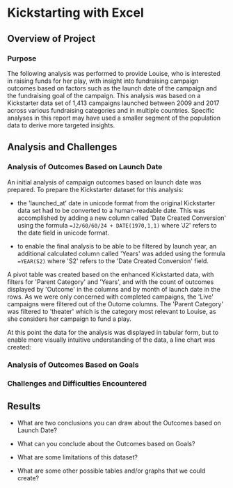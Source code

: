# Kickstarting with Excel

## Overview of Project

### Purpose

The following analysis was performed to provide Louise, who is interested in raising funds for her play, with insight into fundraising campaign outcomes based on factors such as the launch date of the campaign and the fundraising goal of the campaign.  This analysis was based on a Kickstarter data set of 1,413 campaigns launched between 2009 and 2017 across various fundraising categories and in multiple countries. Specific analyses in this report may have used a smaller segment of the population data to derive more targeted insights.
  
## Analysis and Challenges

### Analysis of Outcomes Based on Launch Date

An initial analysis of campaign outcomes based on launch date was prepared. To prepare the Kickstarter dataset for this analysis:

- the 'launched_at' date in unicode format from the original Kickstarter data set had to be converted to a human-readable date.  This was accomplished by adding a new column called 'Date Created Conversion' using the formula `=J2/60/60/24 + DATE(1970,1,1)` where 'J2' refers to the date field in unicode format.

- to enable the final analysis to be able to be filtered by launch year, an additional calculated column called 'Years' was added using the formula `=YEAR(S2)` where 'S2' refers to the 'Date Created Conversion' field.

A pivot table was created based on the enhanced Kickstarted data, with filters for 'Parent Category' and 'Years', and with the count of outcomes displayed by 'Outcome' in the columns and by month of launch date in the rows.  As we were only concerned with completed campaigns, the 'Live' campaigns were filtered out of the Outome columns. The 'Parent Category' was filtered to 'theater' which is the category most relevant to Louise, as she considers her campaign to fund a play.

At this point the data for the analysis was displayed in tabular form, but to enable more visually intuitive understanding of the data, a line chart was created:


### Analysis of Outcomes Based on Goals

### Challenges and Difficulties Encountered

## Results

- What are two conclusions you can draw about the Outcomes based on Launch Date?

- What can you conclude about the Outcomes based on Goals?

- What are some limitations of this dataset?

- What are some other possible tables and/or graphs that we could create?
